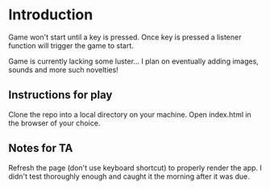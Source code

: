 # Introduction

Game won't start until a key is pressed. Once key is pressed a listener function will trigger the game to start. 

Game is currently lacking some luster... I plan on eventually adding images, sounds and more such novelties! 

## Instructions for play

Clone the repo into a local directory on your machine. Open index.html in the browser of your choice.

## Notes for TA 

Refresh the page (don't use keyboard shortcut) to properly render the app. I didn't test thoroughly enough and caught it the morning after it was due. 

